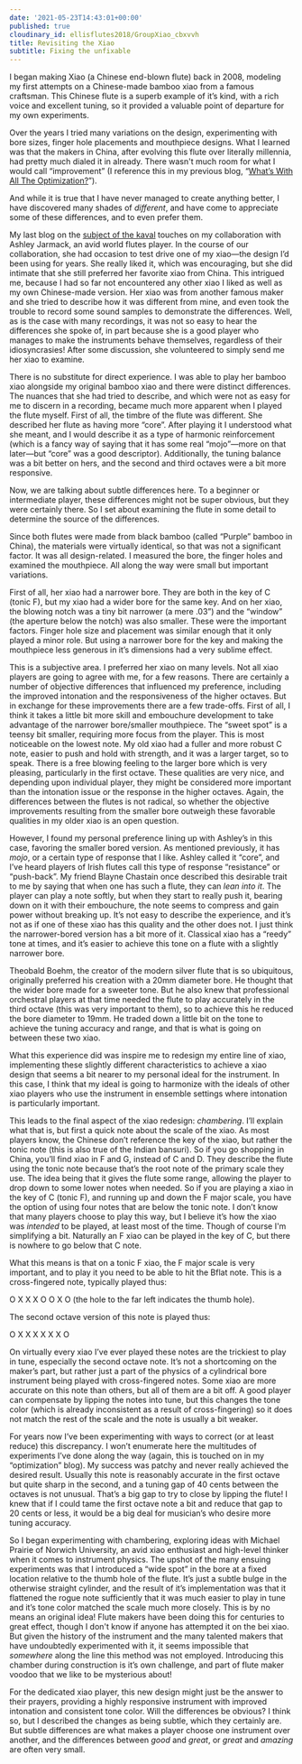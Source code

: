 ```yaml
---
date: '2021-05-23T14:43:01+00:00'
published: true
cloudinary_id: ellisflutes2018/GroupXiao_cbxvvh
title: Revisiting the Xiao
subtitle: Fixing the unfixable
---
```


I began making Xiao (a Chinese end-blown flute) back in 2008, modeling my first attempts on a Chinese-made bamboo xiao from a famous craftsman.  This Chinese flute is a superb example of it’s kind, with a rich voice and excellent tuning, so it provided a valuable point of departure for my own experiments.

Over the years I tried many variations on the design, experimenting with bore sizes, finger hole placements and mouthpiece designs.  What I learned was that the makers in China, after evolving this flute over literally millennia, had pretty much dialed it in already.  There wasn't much room for what I would call “improvement” (I reference this in my previous blog, “[What’s With All The Optimization?](https://www.ellisflutes.com/blog/whats-with-all-the-optimization)”).  

And while it is true that I have never managed to create anything better, I have discovered many shades of *different*, and have come to appreciate some of these differences, and to even prefer them.

My last blog on the [subject of the kaval](https://www.ellisflutes.com/blog/kaval-evolution) touches on my collaboration with Ashley Jarmack, an avid world flutes player.  In the course of our collaboration, she had occasion to test drive one of my xiao—the design I’d been using for years.  She really liked it, which was encouraging, but she did intimate that she still preferred her favorite xiao from China.  This intrigued me, because I had so far not encountered any other xiao I liked as well as my own Chinese-made version.  Her xiao was from another famous maker and she tried to describe how it was different from mine, and even took the trouble to record some sound samples to demonstrate the differences.  Well, as is the case with many recordings, it was not so easy to hear the differences she spoke of, in part because she is a good player who manages to make the instruments behave themselves, regardless of their idiosyncrasies!  After some discussion, she volunteered to simply send me her xiao to examine.

There is no substitute for direct experience.  I was able to play her bamboo xiao alongside my original bamboo xiao and there were distinct differences.  The nuances that she had tried to describe, and which were not as easy for me to discern in a recording, became much more apparent when I played the flute myself.  First of all, the timbre of the flute was different.  She described her flute as having more “core”.  After playing it I understood what she meant, and I would describe it as a type of harmonic reinforcement (which is a fancy way of saying that it has some real “mojo”—more on that later—but “core” was a good descriptor).  Additionally, the tuning balance was a bit better on hers, and the second and third octaves were a bit more responsive.

Now, we are talking about subtle differences here.  To a beginner or intermediate player, these differences might not be super obvious, but they were certainly there.  So I set about examining the flute in some detail to determine the source of the differences. 

Since both flutes were made from black bamboo (called “Purple” bamboo in China), the materials were virtually identical, so that was not a significant factor.  It was all design-related.  I measured the bore, the finger holes and examined the mouthpiece.  All along the way were small but important variations.  

First of all, her xiao had a narrower bore.  They are both in the key of C (tonic F), but my xiao had a wider bore for the same key.  And on her xiao, the blowing notch was a tiny bit narrower 
(a mere .03”) and the “window” (the aperture below the notch) was also smaller.  These were the important factors.  Finger hole size and placement was similar enough that it only played a minor role.  But using a narrower bore for the key and making the mouthpiece less generous in it’s dimensions had a very sublime effect.

This is a subjective area.  I preferred her xiao on many levels.  Not all xiao players are going to agree with me, for a few reasons.  There are certainly a number of objective differences that influenced my preference, including the improved intonation and the responsiveness of the higher octaves.  But in exchange for these improvements there are a few trade-offs.  First of all, I think it takes a little bit more skill and embouchure development to take advantage of the narrower bore/smaller mouthpiece.  The “sweet spot” is a teensy bit smaller, requiring more focus from the player.  This is most noticeable on the lowest note.  My old xiao had a fuller and more robust C note, easier to push and hold with strength, and it was a larger target, so to speak.  There is a free blowing feeling to the larger bore which is very pleasing, particularly in the first octave.  These qualities are very nice, and depending upon individual player, they might be considered more important than the intonation issue or the response in the higher octaves.  Again, the differences between the flutes is not radical, so whether the objective improvements resulting from the smaller bore outweigh these favorable qualities in my older xiao is an open question.

However, I found my personal preference lining up with Ashley’s in this case, favoring the smaller bored version.  As mentioned previously, it has *mojo*, or a certain type of response that I like.  Ashley called it “core”, and I’ve heard players of Irish flutes call this type of response “resistance” or “push-back”.   My friend Blayne Chastain once described this desirable trait to me by saying that when one has such a flute, they can *lean into it*.  The player can play a note softly, but when they start to really push it, bearing down on it with their embouchure, the note seems to compress and gain power without breaking up.  It’s not easy to describe the experience, and it’s not as if one of these xiao has this quality and the other does not.  I just think the narrower-bored version has a bit more of it.  Classical xiao has a “reedy” tone at times, and it’s easier to achieve this tone on a flute with a slightly narrower bore.

Theobald Boehm, the creator of the modern silver flute that is so ubiquitous, originally preferred his creation with a 20mm diameter bore.  He thought that the wider bore made for a sweeter tone.  But he also knew that professional orchestral players at that time needed the flute to play accurately in the third octave (this was very important to them), so to achieve this he reduced the bore diameter to 19mm.  He traded down a little bit on the tone to achieve the tuning accuracy and range, and that is what is going on between these two xiao.  

What this experience did was inspire me to redesign my entire line of xiao, implementing these  slightly different characteristics to achieve a xiao design that seems a bit nearer to my personal ideal for the instrument.  In this case, I think that my ideal is going to harmonize with the ideals of other xiao players who use the instrument in ensemble settings where intonation is particularly important.

This leads to the final aspect of the xiao redesign: *chambering*.  I’ll explain what that is, but first a quick note about the scale of the xiao.  As most players know, the Chinese don’t reference the key of the xiao, but rather the tonic note (this is also true of the Indian bansuri).  So if you go shopping in China, you’ll find xiao in F and G, instead of C and D.  They describe the flute using the tonic note because that’s the root note of the primary scale they use.  The idea being that it gives the flute some range, allowing the player to drop down to some lower notes when needed.  So if you are playing a xiao in the key of C (tonic F), and running up and down the F major scale, you have the option of using four notes that are below the tonic note.  I don’t know that many players choose to play this way, but I believe it’s how the xiao was *intended* to be played, at least most of the time.  Though of course I'm simplifying a bit.  Naturally an F xiao can be played in the key of C, but there is nowhere to go below that C note.

What this means is that on a tonic F xiao, the F major scale is very important, and to play it you need to be able to hit the Bflat note.  This is a cross-fingered note, typically played thus:

O     X X X  O O X O  (the hole to the far left indicates the thumb hole). 

 The second octave version of this note is played thus:

O     X X X  X X X O

On virtually every xiao I’ve ever played these notes are the trickiest to play in tune, especially the second octave note.  It’s not a shortcoming on the maker’s part, but rather just a part of the physics of a cylindrical bore instrument being played with cross-fingered notes.   Some xiao are more accurate on this note than others, but all of them are a bit off.  A good player can compensate by lipping the notes into tune, but this changes the tone color (which is already inconsistent as a result of cross-fingering) so it does not match the rest of the scale and the note is usually a bit weaker.  

For years now I’ve been experimenting with ways to correct (or at least reduce) this discrepancy.  I won’t enumerate here the multitudes of experiments I’ve done along the way (again, this is touched on in my “optimization” blog).  My success was patchy and never really achieved the desired result.  Usually this note is reasonably accurate in the first octave but quite sharp in the second, and a tuning gap of 40 cents between the octaves is not unusual.  That’s a big gap to try to close by lipping the flute!  I knew that if I could tame the first octave note a bit and reduce that gap to 20 cents or less, it would be a big deal for musician’s who desire more tuning accuracy.

So I began experimenting with chambering, exploring ideas with Michael Prairie of Norwich University, an avid xiao enthusiast and high-level thinker when it comes to instrument physics.  The upshot of the many ensuing experiments was that I introduced a “wide spot” in the bore at a fixed location relative to the thumb hole of the flute.  It’s just a subtle bulge in the otherwise straight cylinder, and the result of it’s implementation was that it flattened the rogue note sufficiently that it was much easier to play in tune and it’s tone color matched the scale much more closely.  This is by no means an original idea!  Flute makers have been doing this for centuries to great effect, though I don't know if anyone has attempted it on the bei xiao.  But given the history of the instrument and the many talented makers that have undoubtedly experimented with it, it seems impossible that *somewhere* along the line this method was not employed.  Introducing this chamber during construction is it’s own challenge, and part of flute maker voodoo that we like to be mysterious about!

For the dedicated xiao player, this new design might just be the answer to their prayers, providing a highly responsive instrument with improved intonation and consistent tone color.  Will the differences be obvious?  I think so, but I described the changes as being subtle, which they certainly are.  But subtle differences are what makes a player choose one instrument over another, and the differences between *good* and *great*, or *great* and *amazing* are often very small.  
